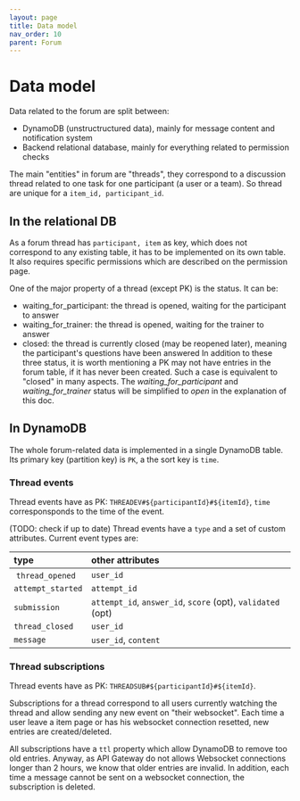 ```yaml
---
layout: page
title: Data model
nav_order: 10
parent: Forum
---
```


# Data model

Data related to the forum are split between:
- DynamoDB (unstructructured data), mainly for message content and notification system
- Backend relational database, mainly for everything related to permission checks

The main "entities" in forum are "threads", they correspond to a discussion thread related to one task for one participant (a user or a team). So thread are unique for a `item_id, participant_id`.

## In the relational DB

As a forum thread has `participant, item` as key, which does not correspond to any existing table, it has to be implemented on its own table. It also requires specific permissions which are described on the permission page.

One of the major property of a thread (except PK) is the status. It can be:
- waiting_for_participant: the thread is opened, waiting for the participant to answer
- waiting_for_trainer: the thread is opened, waiting for the trainer to answer
- closed: the thread is currently closed (may be reopened later), meaning the participant's questions have been answered
In addition to these three status, it is worth mentioning a PK may not have entries in the forum table, if it has never been created. Such a case is equivalent to "closed" in many aspects.
The *waiting_for_participant* and *waiting_for_trainer* status will be simplified to *open* in the explanation of this doc.


## In DynamoDB

The whole forum-related data is implemented in a single DynamoDB table. Its primary key (partition key) is `PK`, a the sort key is `time`.

### Thread events

Thread events have as PK: `THREADEV#${participantId}#${itemId}`, `time` corresponsponds to the time of the event.

(TODO: check if up to date) Thread events have a `type` and a set of custom attributes. Current event types are:

| type             | other attributes                                                       |
|:-----------------|:-----------------------------------------------------------------------|
| `thread_opened`  | `user_id` |
| `attempt_started`| `attempt_id` |
| `submission`     | `attempt_id`, `answer_id`, `score` (opt), `validated` (opt) |
| `thread_closed`  | `user_id` |
| `message `       | `user_id`, `content`

### Thread subscriptions

Thread events have as PK: `THREADSUB#${participantId}#${itemId}`.

Subscriptions for a thread correspond to all users currently watching the thread and allow sending any new event on "their websocket". Each time a user leave a item page or has his websocket connection resetted, new entries are created/deleted.

All subscriptions have a `ttl` property which allow DynamoDB to remove too old entries. Anyway, as API Gateway do not allows Websocket connections longer than 2 hours, we know that older entries are invalid. In addition, each time a message cannot be sent on a websocket connection, the subscription is deleted.



